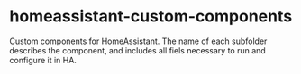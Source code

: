 # homeassistant-custom-components
Custom components for HomeAssistant. The name of each subfolder describes the component, and includes all fiels necessary to run and configure it in HA.

